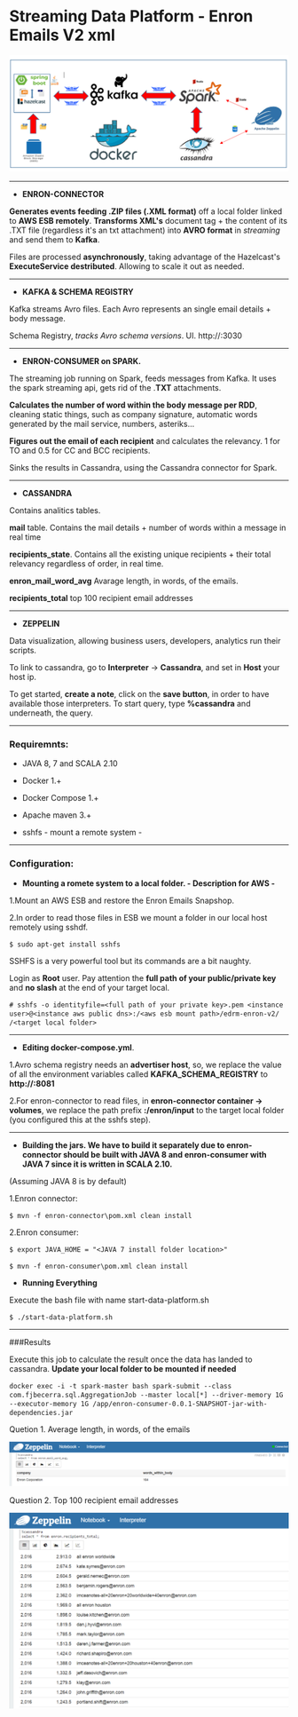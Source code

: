 # Streaming Data Platform - Enron Emails V2 xml

![ScreenShot](https://github.com/fjbecerra/data-platform-enron-emails/blob/master/images/data-platform-stack.PNG)

***

- **ENRON-CONNECTOR**

**Generates events feeding .ZIP files (.XML format)** off a local folder linked to **AWS ESB remotely**. **Transforms XML's** document tag + the content of its .TXT file (regardless it's an txt attachment) into **AVRO format** in *streaming* and send them to **Kafka**.

Files are processed **asynchronously**, taking advantage of the Hazelcast's **ExecuteService destributed**. Allowing to scale it out as needed.

***

- **KAFKA & SCHEMA REGISTRY**

Kafka streams Avro files. Each Avro represents an single email details + body message.

Schema Registry, *tracks Avro schema versions*. UI. http://<ADVERTISER HOST>:3030

***

- **ENRON-CONSUMER on SPARK.**

The streaming job running on Spark, feeds messages from Kafka. It uses the spark streaming api, gets rid of the .**TXT** attachments.

**Calculates the number of word within the body message per RDD**, cleaning static things, such as company signature, automatic words generated by the mail service, numbers, asteriks...

**Figures out the email of each recipient** and calculates the relevancy. 1 for TO and 0.5 for CC and BCC recipients.

Sinks the results in Cassandra, using the Cassandra connector for Spark.

***
 
- **CASSANDRA**

Contains analitics tables. 

**mail** table. Contains the mail details + number of words within a message in real time

**recipients_state**. Contains all the existing unique recipients + their total relevancy regardless of order, in real time.

**enron_mail_word_avg** Avarage length, in words, of the emails. 

**recipients_total** top 100 recipient email addresses

***

- **ZEPPELIN**

Data visualization, allowing business users, developers, analytics run their scripts.

To link to cassandra, go to **Interpreter** -> **Cassandra**, and set in **Host** your host ip.

To get started, **create a note**, click on the **save button**, in order to have available those interpreters. To start query, type **%cassandra** and underneath, the query.

***

### Requiremnts:

 - JAVA 8, 7 and SCALA 2.10
 
 - Docker 1.+
 
 - Docker Compose 1.+
 
 - Apache maven 3.+
 
 - sshfs - mount a remote system - 

***

### Configuration:

- **Mounting a romete system to a local folder. - Description for AWS -**

1.Mount an AWS ESB and restore the Enron Emails Snapshop. 
 
2.In order to read those files in ESB we mount a folder in our local host remotely using sshdf.
 
```
$ sudo apt-get install sshfs
```

SSHFS is a very powerful tool but its commands are a bit naughty. 

Login as **Root** user. Pay attention the **full path of your public/private key** and **no slash** at the end of your target local.
 
```
# sshfs -o identityfile=<full path of your private key>.pem <instance user>@<instance aws public dns>:/<aws esb mount path>/edrm-enron-v2/ /<target local folder>
```

---
- **Editing docker-compose.yml**.

1.Avro schema registry needs an __advertiser host__, so, we replace the value of all the environment variables called **KAFKA_SCHEMA_REGISTRY** to **http://<host machine ip >:8081**
 
2.For enron-connector to read files, in **enron-connector container -> volumes**, we replace the path prefix **<target local folder>:/enron/input** to the target local folder (you configured this at the sshfs step). 
 
---
- **Building the jars. We have to build it separately due to enron-connector should be built with JAVA 8 and enron-consumer with JAVA 7 since it is written in SCALA 2.10.**

(Assuming JAVA 8 is by default)

1.Enron connector:

```
$ mvn -f enron-connector\pom.xml clean install
```

2.Enron consumer:
 
```
$ export JAVA_HOME = "<JAVA 7 install folder location>"
```
```
$ mvn -f enron-consumer\pom.xml clean install
```

- **Running Everything**

Execute the bash file with name start-data-platform.sh

```
$ ./start-data-platform.sh
```  

---
###Results

Execute this job to calculate the result once the data has landed to cassandra. **Update your local folder to be mounted if needed**


```
docker exec -i -t spark-master bash spark-submit --class com.fjbecerra.sql.AggregationJob --master local[*] --driver-memory 1G --executor-memory 1G /app/enron-consumer-0.0.1-SNAPSHOT-jar-with-dependencies.jar 
```

Quetion 1. Average length, in words, of the emails

![ScreenShot](https://github.com/fjbecerra/data-platform-enron-emails/blob/master/images/avg.PNG)


Question 2. Top 100 recipient email addresses

![ScreenShot](https://github.com/fjbecerra/data-platform-enron-emails/blob/master/images/topRelevant.png)


